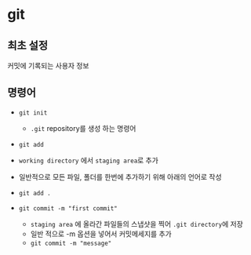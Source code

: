# git

## 최초 설정
커밋에 기록되는 사용자 정보

## 명령어

- `git init`
    - `.git` repository를 생성 하는 명령어

-  `git add`
 - `working directory` 에서 `staging area`로 추가
 - 일반적으로 모든 파일, 폴더를 한번에 추가하기 위해 아래의 언어로 작성
 - `git add .`



- `git commit -m "first commit"`
    - `staging area` 에 올라간 파일들의 스냅샷을 찍어 `.git directory`에 저장
    - 일반 적으로 -m 옵션을 넣어서 커밋메세지를 추가
    - `git commit -m "message"`